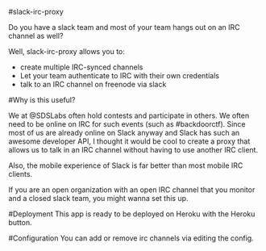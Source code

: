 #slack-irc-proxy

Do you have a slack team and most of your team hangs out on an IRC channel as well?

Well, slack-irc-proxy allows you to:

* create multiple IRC-synced channels
* Let your team authenticate to IRC with their own credentials
* talk to an IRC channel on freenode via slack

#Why is this useful?

We at @SDSLabs often hold contests and participate in others. We often need to be online
on IRC for such events (such as #backdoorctf). Since most of us are already online on
Slack anyway and Slack has such an awesome developer API, I thought it would be cool
to create a proxy that allows us to talk in an IRC channel without having to use another
IRC client.

Also, the mobile experience of Slack is far better than most mobile IRC clients.

If you are an open organization with an open IRC channel that you monitor and a closed slack team,
you might wanna set this up.

#Deployment
This app is ready to be deployed on Heroku with the Heroku button.

#Configuration
You can add or remove irc channels via editing the config.